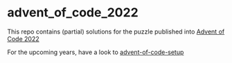 # advent_of_code_2022

This repo contains (partial) solutions for the puzzle published into [Advent of Code 2022](https://adventofcode.com/2022)

For the upcoming years, have a look to  [advent-of-code-setup](https://github.com/tomfran/advent-of-code-setup)
